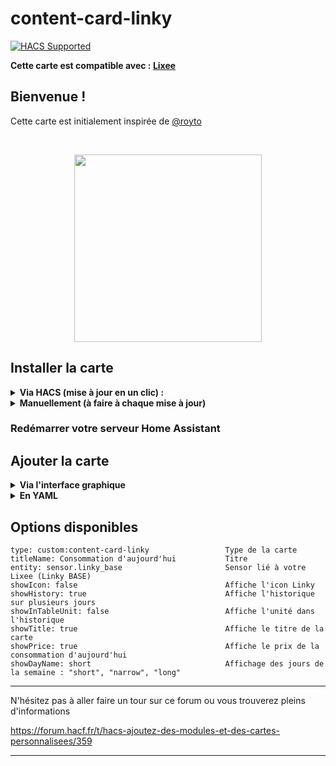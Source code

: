 # content-card-linky
[![HACS Supported](https://img.shields.io/badge/HACS-Supported-green.svg)](https://github.com/custom-components/hacs)

**Cette carte est compatible avec : [Lixee](https://lixee.fr/produits/37-zigate-usb-ttl-3770014375148.html)**

## Bienvenue !

Cette carte est initialement inspirée de [@royto](https://github.com/royto/linky-card)


<br>
 <p align="center">
<img src="https://raw.githubusercontent.com/Miloune/lovelace-lixee-card/main/example.png" height="300"/>
 <br>
 </p>

## Installer la carte
<details>
  <summary><b>Via HACS (mise à jour en un clic) : </b></summary><br>
 
* Ouvrez HACS, cliquez sur `Frontend`, puis selectionnez le menu 3 points en haut à droite.
 
 *si vous n'avez pas HACS, pour l'installer cela se passe ici : [HACS : Ajoutez des modules et des cartes personnalisées](https://forum.hacf.fr/t/hacs-ajoutez-des-modules-et-des-cartes-personnalisees/359)
 
* Ajoutez le dépot personnalisé : `https://github.com/Miloune/lovelace-lixee-card`

* Choisir la catégorie `Lovelace`

* Cliquez sur le bouton `Installer` de la carte
 
* Cliquez sur le bouton `Installer` de la popup
 
* La carte est maintenant rouge, signifiant qu'un redémarrage du serveur Home Assistant est nécessaire

* Accédez à la vue `Contrôle du serveur` (`Configuration` -> `Contrôle du serveur`), puis cliquez sur le bouton `Redémarrer` dans la zone `Gestion du serveur`
</details>

<details>
  <summary><b>Manuellement (à faire à chaque mise à jour)</b></summary>
* Telecharger les fichiers [lixee-card.js](https://github.com/Miloune/lovelace-lixee-card/blob/main/dist/lixee-card.js) et [lixee-card-editor.js](https://github.com/Miloune/lovelace-lixee-card/blob/main/dist/lixee-card-editor.js)
  
* Les mettre dans un sous repertoire `lovelace-lixee-card` votre repertoire `www` et l'ajouter dans l'interface ressource
  
* Configurez la ressource dans votre fichier de configuration.
  
```
resources:
  - url: /hacsfiles/lovelace-lixee-card/lixee-card.js
    type: module
```
</details>

### Redémarrer votre serveur Home Assistant

## Ajouter la carte
<details>
  <summary><b>Via l'interface graphique</b></summary>
  * Ajoutez une carte via l'interface graphique, et configurez les options comme vous le désirez.  

</details>
<details>
  <summary><b>En YAML</b></summary>
  * Dans votre éditeur lovelace, ajouter ceci :

````
type: 'custom:content-card-lixee'
entity: sensor.linky_base
````
</details>



## Options disponibles

  ````
type: custom:content-card-linky                 Type de la carte
titleName: Consommation d'aujourd'hui           Titre
entity: sensor.linky_base                       Sensor lié à votre Lixee (Linky BASE)
showIcon: false                                 Affiche l'icon Linky
showHistory: true                               Affiche l'historique sur plusieurs jours
showInTableUnit: false                          Affiche l'unité dans l'historique                         
showTitle: true                                 Affiche le titre de la carte
showPrice: true                                 Affiche le prix de la consommation d'aujourd'hui
showDayName: short                              Affichage des jours de la semaine : "short", "narrow", "long"
````

**************

N'hésitez pas à aller faire un tour sur ce forum ou vous trouverez pleins d'informations

https://forum.hacf.fr/t/hacs-ajoutez-des-modules-et-des-cartes-personnalisees/359 

*************
